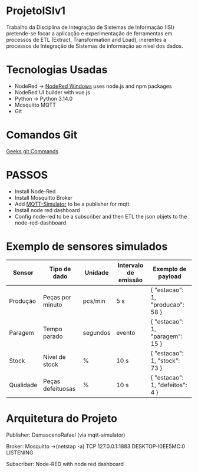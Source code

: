 # ProjetoISIv1
Trabalho da Disciplina de Integração de Sistemas de Informação (ISI) pretende-se focar a aplicação e experimentação de ferramentas em processos de ETL (Extract, Transformation and Load), inerentes a processos de Integração de Sistemas de informação ao nível dos dados.

# Tecnologias Usadas
- NodeRed -> [NodeRed Windows](nodered.org/docs/getting-started/windows) uses node.js and npm packages
- NodeRed UI builder with vue.js
- Python -> Python 3.14.0
- Mosquitto MQTT
- Git

# Comandos Git
[Geeks git Commands](https://www.geeksforgeeks.org/git/working-on-git-bash/)


# PASSOS
- Install Node-Red
- Install Mosquitto Broker
- Add [MQTT-Simulator](https://github.com/DamascenoRafael/mqtt-simulator) to be a publisher for mqtt
- Install node red dashboard
- Config node-red to be a subscriber and then ETL the json objets to the node-red-dashboard 

# Exemplo de sensores simulados
|     Sensor       |     Tipo de   dado         |     Unidade     |     Intervalo   de emissão    |     Exemplo de   payload                  |
|------------------|----------------------------|-----------------|-------------------------------|-------------------------------------------|
|     Produção     |     Peças por   minuto     |     pcs/min     |     5 s                       |     {   "estacao": 1, "producao": 58 }    |
|     Paragem      |     Tempo parado           |     segundos    |     evento                    |     {   "estacao": 1, "paragem": 15 }     |
|     Stock        |     Nível de   stock       |     %           |     10 s                      |     {   "estacao": 1, "stock": 73 }       |
|     Qualidade    |     Peças   defeituosas    |     %           |     10 s                      |     {   "estacao": 1, "defeitos": 4 }     |



# Arquitetura do Projeto

Publisher: DamascenoRafael (via mqtt-simulator)

Broker: Mosquitto ->(netstap -a) TCP 127.0.0.1:1883 DESKTOP-I0EE5MC:0 LISTENING

Subscriber: Node-RED with node red dashboard